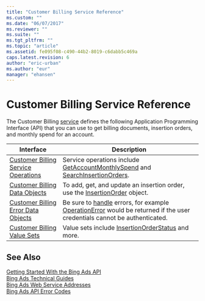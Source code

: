 ```yaml
---
title: "Customer Billing Service Reference"
ms.custom: ""
ms.date: "06/07/2017"
ms.reviewer: ""
ms.suite: ""
ms.tgt_pltfrm: ""
ms.topic: "article"
ms.assetid: fe095f08-c490-44b2-8019-c6dabb5c469a
caps.latest.revision: 6
author: "eric-urban"
ms.author: "eur"
manager: "ehansen"
---
```

# Customer Billing Service Reference
The Customer Billing [service](https://msdn.microsoft.com/library/bing-ads-overview-web-service-addresses.aspx) defines the following Application Programming Interface (API) that you can use to get billing documents, insertion orders, and monthly spend for an account.

|Interface|Description|
|---------|---------|
|[Customer Billing Service Operations](../billing-api/customer-billing-service-operations.md)|Service operations include [GetAccountMonthlySpend](../billing-api/getaccountmonthlyspend-service-operation.md) and [SearchInsertionOrders](../billing-api/searchinsertionorders-service-operation.md).|
|[Customer Billing Data Objects](../billing-api/customer-billing-data-objects.md)|To add, get, and update an insertion order, use the [InsertionOrder](../billing-api/insertionorder-data-object.md) object.|
|[Customer Billing Error Data Objects](../billing-api/customer-billing-error-data-objects.md)|Be sure to [handle](https://msdn.microsoft.com/library/bing-ads-error-handling-guide.aspx) errors, for example [OperationError](../billing-api/operationerror-data-object.md) would be returned if the user credentials cannot be authenticated.|
|[Customer Billing Value Sets](../billing-api/customer-billing-value-sets.md)|Value sets include [InsertionOrderStatus](../billing-api/insertionorderstatus-value-set.md) and more.|

## See Also
[Getting Started With the Bing Ads API](https://msdn.microsoft.com/library/bing-ads-getting-started.aspx)  
[Bing Ads Technical Guides](https://msdn.microsoft.com/library/bing-ads-technical-guides.aspx)  
[Bing Ads Web Service Addresses](https://msdn.microsoft.com/library/bing-ads-overview-web-service-addresses.aspx)  
[Bing Ads API Error Codes](https://msdn.microsoft.com/library/bing-ads-operation-error-codes.aspx)  
